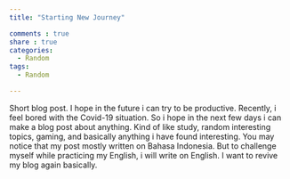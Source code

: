 ```yaml
---
title: "Starting New Journey"

comments : true
share : true
categories:
  - Random
tags:
  - Random

---
```


Short blog post. I hope in the future i can try to be productive. Recently, i feel bored with the Covid-19 situation. So i hope in the next few days i can make a blog post about anything. Kind of like study, random interesting topics, gaming, and basically anything i have found interesting. You may notice that my post mostly written on Bahasa Indonesia. But to challenge myself while practicing my English, i will write on English. I want to revive my blog again basically. 